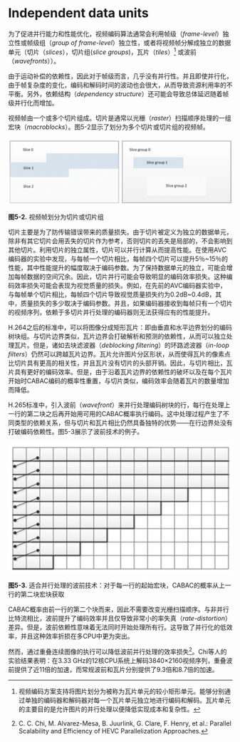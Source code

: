 # Independent data units
为了促进并行能力和性能优化，视频编码算法通常会利用帧级（*frame-level*）独立性或帧级组（*group of frame-level*）独立性，或者将视频帧分解成独立的数据单元（切片（*slices*），切片组(*slice groups*)，瓦片（*tiles*）[^1] 或波前（*wavefronts*））。

由于运动补偿的依赖性，因此对于帧级而言，几乎没有并行性。并且即使并行化，由于帧复杂度的变化，编码和解码时间的波动也会很大，从而导致资源利用率的不平衡。另外，依赖结构（*dependency structure*）还可能会导致总体延迟随着帧级并行化而增加。

视频帧由一个或多个切片组成。切片是通常以光栅（*raster*）扫描顺序处理的一组宏块（*macroblocks*）。图5-2显示了划分为多个切片或切片组的视频帧。

![](../images/5_2.png)

**图5-2.** 视频帧划分为切片或切片组

切片主要是为了防传输错误带来的质量损失。由于切片被定义为独立的数据单元，除非有其它切片会用丢失的切片作为参考，否则切片的丢失是局部的，不会影响到其他切片。利用切片的独立属性，切片可以并行计算从而提高性能。在使用AVC编码器的实验中发现，与每帧一个切片相比，每帧四个切片可以提升5％~15％的性能，其中性能提升的幅度取决于编码参数。为了保持数据单元的独立，可能会增加每帧数据的空间冗余。因此，切片并行可能会导致明显的编码效率损失。这种编码效率损失可能会表现为视觉质量的损失。例如，在先前的AVC编码器实验中，与每帧单个切片相比，每帧四个切片导致视觉质量损失约为0.2dB~0.4dB，其中，质量损失的多少取决于编码参数。并且，如果编码器接收到每帧只有一个切片的视频序列，依赖于多切片并行处理的编码器则无法获得应有的性能提升。

H.264之后的标准中，可以将图像分成矩形瓦片：即由垂直和水平边界划分的编码树块组。与切片边界类似，瓦片边界会打破解析和预测的依赖性，从而可以独立处理瓦片。但是，诸如去块滤波器（*deblocking filtering*）的环路滤波器（*in-loop filters*）仍然可以跨越瓦片边界。瓦片允许图片分区形状，从而使得瓦片的像素点比切片具有更高的相关性，并且瓦片没有切片的头部开销。因此，与切片相比，瓦片具有更好的编码效率。但是，由于沿着瓦片边界的依赖性的破坏以及在每个瓦片开始时CABAC编码的概率性重置，与切片类似，编码效率会随着瓦片的数量增加而降低。

H.265标准中，引入波前（*wavefront*）来并行处理编码树块的行，每行在处理上一行的第二块之后再开始用可用的CABAC概率执行编码。这中处理过程产生了不同类型的依赖关系，但与切片和瓦片相比仍然具备独特的优势——在行边界处没有打破编码依赖性。图5-3展示了波前技术的例子。

![](../images/5_3.png)

**图5-3.** 适合并行处理的波前技术：对于每一行的起始宏块，CABAC的概率从上一行的第二块宏块获取

CABAC概率由前一行的第二个块而来，因此不需要改变光栅扫描顺序。与非并行比特流相比，波前提升了编码效率并且仅导致非常小的率失真（*rate-distortion*）差异。但是，波前依赖性意味着无法同时开始处理所有行。这导致了并行化的低效率，并且这种效率折损在多CPU中更为突出。

然而，通过重叠连续图像的执行可以降低波前并行处理的效率损失[^2]。Chi等人的实验结果表明：在3.33 GHz的12核CPU系统上解码3840×2160视频序列，重叠波前提供了近11倍的加速，而常规波前和瓦片分别提供了9.3倍和8.7倍的加速。

[^1]: 视频编码方案支持将图片划分为被称为瓦片单元的较小矩形单元。能够分别通过单独的编码器和解码器对每一个瓦片单元独立地进行编码和解码。瓦片单元的主要目的是允许图片的并行处理以便降低实现成本和复杂性。

[^2]: C. C. Chi, M. Alvarez-Mesa, B. Juurlink, G. Clare, F. Henry, et al.: Parallel Scalability and Efficiency of HEVC Parallelization Approaches.


